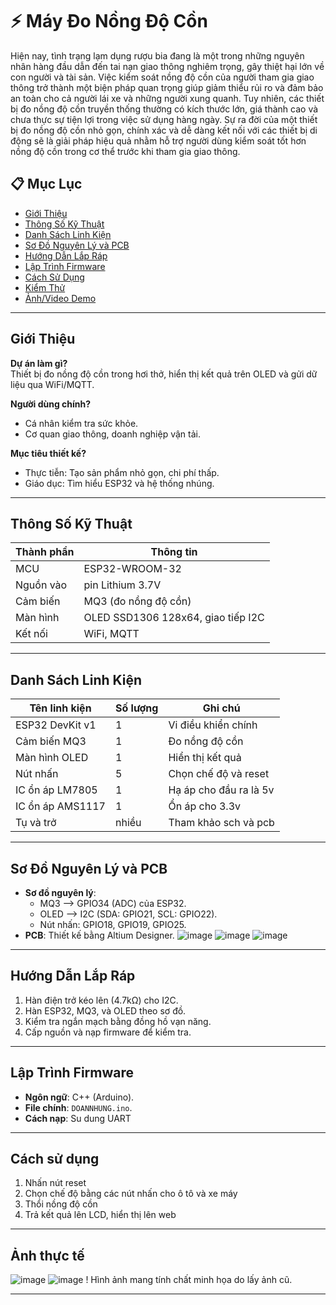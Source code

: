 # ⚡ Máy Đo Nồng Độ Cồn

Hiện nay, tình trạng lạm dụng rượu bia đang là một trong những nguyên nhân hàng đầu dẫn đến tai nạn giao thông nghiêm trọng, gây thiệt hại lớn về con người và tài sản. Việc kiểm soát nồng độ cồn của người tham gia giao thông trở thành một biện pháp quan trọng giúp giảm thiểu rủi ro và đảm bảo an toàn cho cả người lái xe và những người xung quanh. Tuy nhiên, các thiết bị đo nồng độ cồn truyền thống thường có kích thước lớn, giá thành cao và chưa thực sự tiện lợi trong việc sử dụng hàng ngày. Sự ra đời của một thiết bị đo nồng độ cồn nhỏ gọn, chính xác và dễ dàng kết nối với các thiết bị di động sẽ là giải pháp hiệu quả nhằm hỗ trợ người dùng kiểm soát tốt hơn nồng độ cồn trong cơ thể trước khi tham gia giao thông.


## 📋 Mục Lục
- [Giới Thiệu](#giới-thiệu)
- [Thông Số Kỹ Thuật](#thông-số-kỹ-thuật)
- [Danh Sách Linh Kiện](#danh-sách-linh-kiện)
- [Sơ Đồ Nguyên Lý và PCB](#sơ-đồ-nguyên-lý-và-pcb)
- [Hướng Dẫn Lắp Ráp](#hướng-dẫn-lắp-ráp)
- [Lập Trình Firmware](#lập-trình-firmware)
- [Cách Sử Dụng](#cách-sử-dụng)
- [Kiểm Thử](#kiểm-thử)
- [Ảnh/Video Demo](#ảnhvideo-demo)


---

## Giới Thiệu

**Dự án làm gì?**  
Thiết bị đo nồng độ cồn trong hơi thở, hiển thị kết quả trên OLED và gửi dữ liệu qua WiFi/MQTT.  

**Người dùng chính?**  
- Cá nhân kiểm tra sức khỏe.  
- Cơ quan giao thông, doanh nghiệp vận tải.  

**Mục tiêu thiết kế?**  
- Thực tiễn: Tạo sản phẩm nhỏ gọn, chi phí thấp. 
- Giáo dục: Tìm hiểu ESP32 và hệ thống nhúng.  
 

---

## Thông Số Kỹ Thuật

| Thành phần      | Thông tin                          |
|-----------------|------------------------------------|
| MCU             | ESP32-WROOM-32                    |
| Nguồn vào       | pin Lithium 3.7V  |
| Cảm biến        | MQ3 (đo nồng độ cồn)              |
| Màn hình        | OLED SSD1306 128x64, giao tiếp I2C|
| Kết nối         | WiFi, MQTT                        |

---

## Danh Sách Linh Kiện

| Tên linh kiện      | Số lượng | Ghi chú                     |
|--------------------|----------|-----------------------------|
| ESP32 DevKit v1    | 1        | Vi điều khiển chính         |
| Cảm biến MQ3       | 1        | Đo nồng độ cồn             |
| Màn hình OLED      | 1        | Hiển thị kết quả           |
| Nút nhấn           | 5        | Chọn chế độ và reset       |
| IC ổn áp LM7805    | 1        | Hạ áp cho đầu ra là 5v     |
| IC ổn áp AMS1117   | 1        | Ổn áp cho 3.3v             |
| Tụ và trở          | nhiều    | Tham khảo sch và pcb       |
---

## Sơ Đồ Nguyên Lý và PCB

- **Sơ đồ nguyên lý**:  
  - MQ3 --> GPIO34 (ADC) của ESP32.  
  - OLED --> I2C (SDA: GPIO21, SCL: GPIO22).  
  - Nút nhấn: GPIO18, GPIO19, GPIO25.  
- **PCB**: Thiết kế bằng Altium Designer.
![image](https://github.com/user-attachments/assets/793693da-2b94-4a5c-bd82-42da41618ccf)
![image](https://github.com/user-attachments/assets/15787af9-e7f9-46d6-9917-20bc672e29de)
![image](https://github.com/user-attachments/assets/37571db1-3703-4fbc-a94a-2ef8a225ca8f)

---

## Hướng Dẫn Lắp Ráp

1. Hàn điện trở kéo lên (4.7kΩ) cho I2C.  
2. Hàn ESP32, MQ3, và OLED theo sơ đồ.  
3. Kiểm tra ngắn mạch bằng đồng hồ vạn năng.  
4. Cấp nguồn và nạp firmware để kiểm tra.  

---

## Lập Trình Firmware

- **Ngôn ngữ**: C++ (Arduino).  
- **File chính**: `DOANNHUNG.ino`.  
- **Cách nạp**:  Su dung UART

---
 
## Cách sử dụng

1. Nhấn nút reset
2. Chọn chế độ bằng các nút nhấn cho ô tô và xe máy
3. Thổi nồng độ cồn
4. Trả kết quả lên LCD, hiển thị lên web

---

## Ảnh thực tế
![image](https://github.com/user-attachments/assets/5e3656e4-737d-495d-84a6-5baa2211626f)
![image](https://github.com/user-attachments/assets/24feb2a8-391a-4f78-b211-3e711925d8ab)
! Hình ảnh mang tính chất minh họa do lấy ảnh cũ.

---

